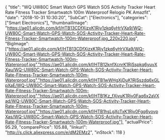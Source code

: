 {
	"title": "WQ UW80C Smart Watch GPS Watch SOS Activity Tracker Heart Rate Fitness Tracker Smartwatch 100m Waterproof Relogio PK Amazfit",
	"date": "2018-10-31 10:30:20",
	"SubCat": ["Electronics"],
	"categories": ["Smart Electronics"],
	"thumbnailImage": "https://ae01.alicdn.com/kf/HTB13CDfXizxK1Rjy1zkq6yHrVXa9/WQ-UW80C-Smart-Watch-GPS-Watch-SOS-Activity-Tracker-Heart-Rate-Fitness-Tracker-Smartwatch-100m-Waterproof.jpg_220x220.jpg",
	"BigImage": ["https://ae01.alicdn.com/kf/HTB13CDfXizxK1Rjy1zkq6yHrVXa9/WQ-UW80C-Smart-Watch-GPS-Watch-SOS-Activity-Tracker-Heart-Rate-Fitness-Tracker-Smartwatch-100m-Waterproof.jpg","https://ae01.alicdn.com/kf/HTB12knfXcnrK1RjSspkq6yuvXXau/WQ-UW80C-Smart-Watch-GPS-Watch-SOS-Activity-Tracker-Heart-Rate-Fitness-Tracker-Smartwatch-100m-Waterproof.jpg","https://ae01.alicdn.com/kf/HTB1wWHgXjDuK1RjSszdq6xGLpXaE/WQ-UW80C-Smart-Watch-GPS-Watch-SOS-Activity-Tracker-Heart-Rate-Fitness-Tracker-Smartwatch-100m-Waterproof.jpg","https://ae01.alicdn.com/kf/HTB1Kz_fXjvuK1Rjy0Faq6x2aVXad/WQ-UW80C-Smart-Watch-GPS-Watch-SOS-Activity-Tracker-Heart-Rate-Fitness-Tracker-Smartwatch-100m-Waterproof.jpg","https://ae01.alicdn.com/kf/HTB1hsLgXcTxK1Rjy0Fgq6yovpXas/WQ-UW80C-Smart-Watch-GPS-Watch-SOS-Activity-Tracker-Heart-Rate-Fitness-Tracker-Smartwatch-100m-Waterproof.jpg"],
	"actualPrice": 95.29,
	"comparePrice": 105.88,
	"linkurl": "http://s.click.aliexpress.com/e/dM2EMz2",
	"inStock": 118
}
